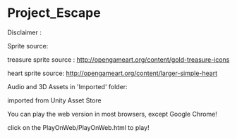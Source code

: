 # Project_Escape


Disclaimer : 

Sprite source:

  treasure sprite source :  http://opengameart.org/content/gold-treasure-icons
  
  heart sprite source: http://opengameart.org/content/larger-simple-heart
  
Audio and 3D Assets in 'Imported' folder:

  imported from Unity Asset Store
  
  
You can play the web version in most browsers, except Google Chrome!

click on the PlayOnWeb/PlayOnWeb.html to play! 


